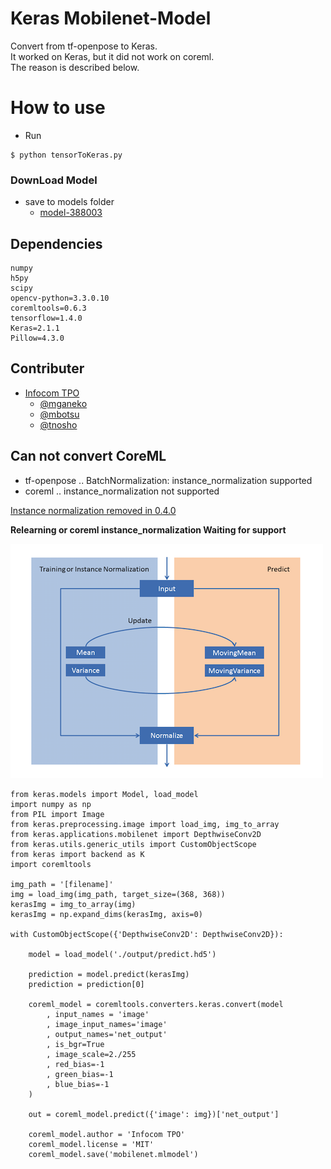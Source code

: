 # Keras Mobilenet-Model  

Convert from tf-openpose to Keras.  
It worked on Keras, but it did not work on coreml.  
The reason is described below.

# How to use

* Run
```
$ python tensorToKeras.py
```

### DownLoad Model
- save to models folder
  - [model-388003](https://www.dropbox.com/s/09xivpuboecge56/mobilenet_0.75_0.50_model-388003.zip?dl=0) 

## Dependencies

```
numpy
h5py
scipy
opencv-python=3.3.0.10
coremltools=0.6.3
tensorflow=1.4.0
Keras=2.1.1 
Pillow=4.3.0
```

## Contributer

- [Infocom TPO](https://lab.infocom.co.jp/)
  - [@mganeko](https://github.com/mganeko)
  - [@mbotsu](https://github.com/mbotsu)
  - [@tnosho](https://github.com/tnosho)

## Can not convert CoreML

- tf-openpose .. BatchNormalization: instance_normalization supported
- coreml .. instance_normalization not supported

[Instance normalization removed in 0.4.0](https://forums.developer.apple.com/thread/81520)

**Relearning or coreml instance_normalization Waiting for support**

![batch_normalization](resources/batch_normalization.png)


```
from keras.models import Model, load_model
import numpy as np
from PIL import Image
from keras.preprocessing.image import load_img, img_to_array
from keras.applications.mobilenet import DepthwiseConv2D
from keras.utils.generic_utils import CustomObjectScope
from keras import backend as K
import coremltools

img_path = '[filename]'
img = load_img(img_path, target_size=(368, 368))
kerasImg = img_to_array(img)
kerasImg = np.expand_dims(kerasImg, axis=0)

with CustomObjectScope({'DepthwiseConv2D': DepthwiseConv2D}):

    model = load_model('./output/predict.hd5')

    prediction = model.predict(kerasImg)
    prediction = prediction[0]

    coreml_model = coremltools.converters.keras.convert(model
        , input_names = 'image'
        , image_input_names='image'
        , output_names='net_output'
        , is_bgr=True
        , image_scale=2./255
        , red_bias=-1
        , green_bias=-1
        , blue_bias=-1
    )
    
    out = coreml_model.predict({'image': img})['net_output']

    coreml_model.author = 'Infocom TPO'
    coreml_model.license = 'MIT'
    coreml_model.save('mobilenet.mlmodel')
```
